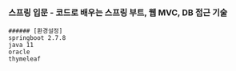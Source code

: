 ### 스프링 입문 - 코드로 배우는 스프링 부트, 웹 MVC, DB 접근 기술

``` 
###### [환경설정]
springboot 2.7.8
java 11
oracle
thymeleaf
```

